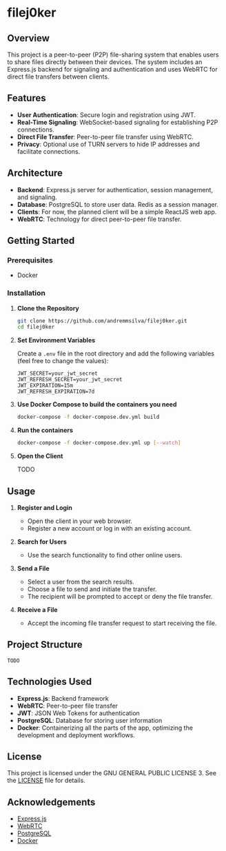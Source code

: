 # filej0ker

## Overview

This project is a peer-to-peer (P2P) file-sharing system that enables users to share files directly between their devices. The system includes an Express.js backend for signaling and authentication and uses WebRTC for direct file transfers between clients. 

## Features

- **User Authentication**: Secure login and registration using JWT.
- **Real-Time Signaling**: WebSocket-based signaling for establishing P2P connections.
- **Direct File Transfer**: Peer-to-peer file transfer using WebRTC.
- **Privacy**: Optional use of TURN servers to hide IP addresses and facilitate connections.

## Architecture

- **Backend**: Express.js server for authentication, session management, and signaling.
- **Database**: PostgreSQL to store user data. Redis as a session manager.
- **Clients**: For now, the planned client will be a simple ReactJS web app.
- **WebRTC**: Technology for direct peer-to-peer file transfer.

## Getting Started

### Prerequisites

- Docker

### Installation

1. **Clone the Repository**

   ```bash
   git clone https://github.com/andremmsilva/filej0ker.git
   cd filej0ker
   ```

2. **Set Environment Variables**

   Create a `.env` file in the root directory and add the following variables (feel free to change the values):

   ```JS
   JWT_SECRET=your_jwt_secret
   JWT_REFRESH_SECRET=your_jwt_secret
   JWT_EXPIRATION=15m
   JWT_REFRESH_EXPIRATION=7d
   ```

4. **Use Docker Compose to build the containers you need**

   ```bash
   docker-compose -f docker-compose.dev.yml build
   ```

5. **Run the containers**

   ```bash
   docker-compose -f docker-compose.dev.yml up [--watch]
   ```

5. **Open the Client**

   TODO

## Usage

1. **Register and Login**
   - Open the client in your web browser.
   - Register a new account or log in with an existing account.

2. **Search for Users**
   - Use the search functionality to find other online users.

3. **Send a File**
   - Select a user from the search results.
   - Choose a file to send and initiate the transfer.
   - The recipient will be prompted to accept or deny the file transfer.

4. **Receive a File**
   - Accept the incoming file transfer request to start receiving the file.

## Project Structure

```
TODO
```

## Technologies Used

- **Express.js**: Backend framework
- **WebRTC**: Peer-to-peer file transfer
- **JWT**: JSON Web Tokens for authentication
- **PostgreSQL**: Database for storing user information
- **Docker**: Containerizing all the parts of the app, optimizing the development and deployment workflows.

## License

This project is licensed under the GNU GENERAL PUBLIC LICENSE 3. See the [LICENSE](LICENSE) file for details.

## Acknowledgements

- [Express.js](https://expressjs.com/)
- [WebRTC](https://webrtc.org/)
- [PostgreSQL](https://www.postgresql.org/)
- [Docker](https://www.docker.com/)
